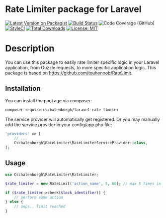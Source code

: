 # Rate Limiter package for Laravel


[![Latest Version on Packagist](https://img.shields.io/packagist/v/cschalenborgh/laravel-rate-limiter.svg?style=flat-square)](https://packagist.org/packages/cschalenborgh/laravel-rate-limiter)
[![Build Status](https://travis-ci.org/cschalenborgh/laravel-rate-limiter.svg?branch=master)](https://travis-ci.org/cschalenborgh/laravel-rate-limiter)
![Code Coverage (GitHub)](https://img.shields.io/scrutinizer/coverage/g/cschalenborgh/laravel-rate-limiter)
[![StyleCI](https://github.styleci.io/repos/197462301/shield?branch=master)](https://github.styleci.io/repos/197462301)
[![Total Downloads](https://img.shields.io/packagist/dt/cschalenborgh/laravel-rate-limiter.svg?style=flat-square)](https://packagist.org/packages/cschalenborgh/laravel-rate-limiter)
[![License: MIT](https://img.shields.io/badge/License-MIT-yellow.svg)](https://opensource.org/licenses/MIT)

# Description

You can use this package to easily rate limiter specific logic in your Laravel application, from Guzzle requests, to more specific application logic.
This package is based on https://github.com/touhonoob/RateLimit.

## Installation

You can install the package via composer:

``` bash
composer require cschalenborgh/laravel-rate-limiter
```

The service provider will automatically get registered. Or you may manually add the service provider in your config/app.php file:

```php
'providers' => [
    // ...
    Cschalenborgh\RateLimiter\RateLimiterServiceProvider::class,
];
```

## Usage

```php
use Cschalenborgh\RateLimiter\RateLimiter;

$rate_limiter = new RateLimit('action_name', 5, 60); // max 5 times in 60 seconds

if ($rate_limiter->check($lock_identifier)) {
    // perform some action
} else {
    // oops.. limit reached
}
```
